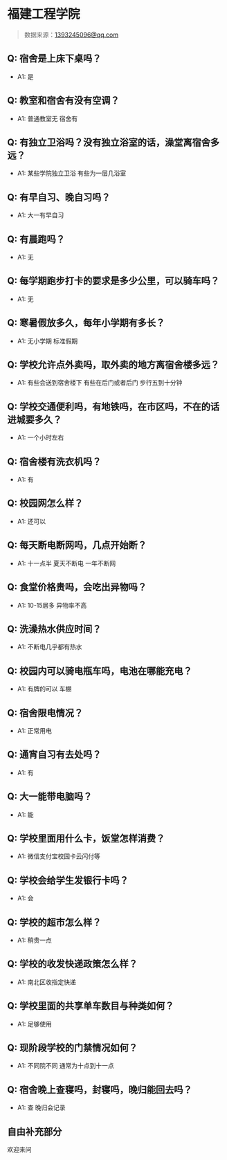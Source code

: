# 福建工程学院

> 数据来源：1393245096@qq.com

## Q: 宿舍是上床下桌吗？

- A1: 是

## Q: 教室和宿舍有没有空调？

- A1: 普通教室无 宿舍有

## Q: 有独立卫浴吗？没有独立浴室的话，澡堂离宿舍多远？

- A1: 某些学院独立卫浴 有些为一层几浴室

## Q: 有早自习、晚自习吗？

- A1: 大一有早自习

## Q: 有晨跑吗？

- A1: 无

## Q: 每学期跑步打卡的要求是多少公里，可以骑车吗？

- A1: 无

## Q: 寒暑假放多久，每年小学期有多长？

- A1: 无小学期  标准假期

## Q: 学校允许点外卖吗，取外卖的地方离宿舍楼多远？

- A1: 有些会送到宿舍楼下 有些在后门或者后门 步行五到十分钟

## Q: 学校交通便利吗，有地铁吗，在市区吗，不在的话进城要多久？

- A1: 一个小时左右

## Q: 宿舍楼有洗衣机吗？

- A1: 有

## Q: 校园网怎么样？

- A1: 还可以

## Q: 每天断电断网吗，几点开始断？

- A1: 十一点半 夏天不断电   一年不断网

## Q: 食堂价格贵吗，会吃出异物吗？

- A1: 10-15居多   异物率不高

## Q: 洗澡热水供应时间？

- A1: 不断电几乎都有热水

## Q: 校园内可以骑电瓶车吗，电池在哪能充电？

- A1: 有牌的可以   车棚

## Q: 宿舍限电情况？

- A1: 正常用电

## Q: 通宵自习有去处吗？

- A1: 有

## Q: 大一能带电脑吗？

- A1: 能

## Q: 学校里面用什么卡，饭堂怎样消费？

- A1: 微信支付宝校园卡云闪付等

## Q: 学校会给学生发银行卡吗？

- A1: 会

## Q: 学校的超市怎么样？

- A1: 稍贵一点

## Q: 学校的收发快递政策怎么样？

- A1: 南北区收指定快递

## Q: 学校里面的共享单车数目与种类如何？

- A1: 足够使用

## Q: 现阶段学校的门禁情况如何？

- A1: 不同院不同  通常为十点到十一点

## Q: 宿舍晚上查寝吗，封寝吗，晚归能回去吗？

- A1: 查 晚归会记录

## 自由补充部分

欢迎来问